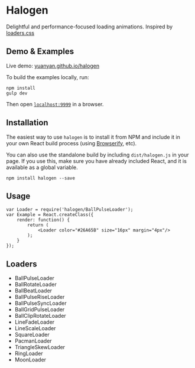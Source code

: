 Halogen
=======

Delightful and performance-focused loading animations. Inspired by [loaders.css](http://connoratherton.com/loaders)

## Demo & Examples

Live demo: [yuanyan.github.io/halogen](http://yuanyan.github.io/halogen/)

To build the examples locally, run:

```
npm install
gulp dev
```

Then open [`localhost:9999`](http://localhost:9999) in a browser.

## Installation

The easiest way to use `halogen` is to install it from NPM and include it in your own React build process (using [Browserify](http://browserify.org), etc).

You can also use the standalone build by including `dist/halogen.js` in your page. If you use this, make sure you have already included React, and it is available as a global variable.

```
npm install halogen --save
```

## Usage

```
var Loader = require('halogen/BallPulseLoader');
var Example = React.createClass({
    render: function() {
        return (
            <Loader color="#26A65B" size="16px" margin="4px"/>
        );
    }
});
```

## Loaders

* BallPulseLoader
* BallRotateLoader
* BallBeatLoader
* BallPulseRiseLoader
* BallPulseSyncLoader
* BallGridPulseLoader
* BallClipRotateLoader
* LineFadeLoader
* LineScaleLoader
* SquareLoader
* PacmanLoader
* TriangleSkewLoader
* RingLoader
* MoonLoader
